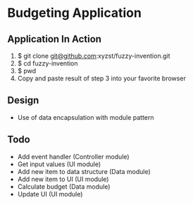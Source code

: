 # Budgeting Application

## Application In Action

1. \$ git clone git@github.com:xyzst/fuzzy-invention.git
2. \$ cd fuzzy-invention
3. \$ pwd
4. Copy and paste result of step 3 into your favorite browser

## Design

- Use of data encapsulation with module pattern

## Todo

- Add event handler (Controller module)
- Get input values (UI module)
- Add new item to data structure (Data module)
- Add new item to UI (UI module)
- Calculate budget (Data module)
- Update UI (UI module)

